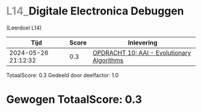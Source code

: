 #  <font color="#999999">L14_</font>Digitale Electronica Debuggen                                                                                                         
(Leerdoel L14)

|Tijd|Score|Inlevering|
|---|---|---|
|2024-05-26 21:12:32 |0.3|<a href="https://canvas.hu.nl//courses/39753/assignments/284181/submissions/86853">OPDRACHT 10: AAI - Evolutionary Algorithms</a>|

TotaalScore: 0.3
Gedeeld door deelfactor: 1.0
# Gewogen TotaalScore: 0.3
